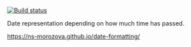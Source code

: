 [![Build status](https://ci.appveyor.com/api/projects/status/k1s2h3bqenp77qfp?svg=true)](https://ci.appveyor.com/project/ns-morozova/date-formatting)

Date representation depending on how much time has passed.

https://ns-morozova.github.io/date-formatting/